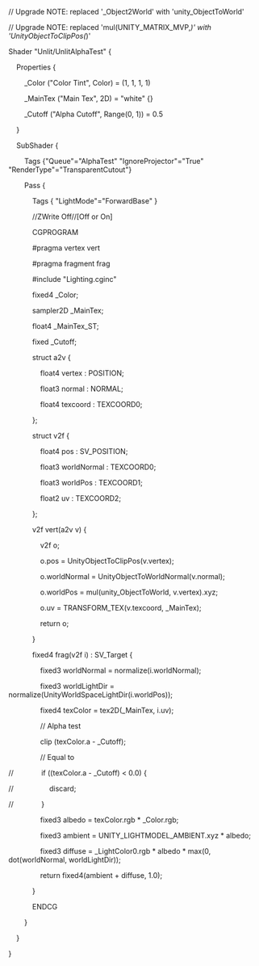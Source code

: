 // Upgrade NOTE: replaced '_Object2World' with 'unity_ObjectToWorld'

// Upgrade NOTE: replaced 'mul(UNITY_MATRIX_MVP,*)' with 'UnityObjectToClipPos(*)'

  

Shader "Unlit/UnlitAlphaTest" {

    Properties {

        _Color ("Color Tint", Color) = (1, 1, 1, 1)

        _MainTex ("Main Tex", 2D) = "white" {}

        _Cutoff ("Alpha Cutoff", Range(0, 1)) = 0.5

    }

    SubShader {

        Tags {"Queue"="AlphaTest" "IgnoreProjector"="True" "RenderType"="TransparentCutout"}

        Pass {

            Tags { "LightMode"="ForwardBase" }

            //ZWrite Off//[Off or On]

            CGPROGRAM

            #pragma vertex vert

            #pragma fragment frag

            #include "Lighting.cginc"

            fixed4 _Color;

            sampler2D _MainTex;

            float4 _MainTex_ST;

            fixed _Cutoff;

            struct a2v {

                float4 vertex : POSITION;

                float3 normal : NORMAL;

                float4 texcoord : TEXCOORD0;

            };

            struct v2f {

                float4 pos : SV_POSITION;

                float3 worldNormal : TEXCOORD0;

                float3 worldPos : TEXCOORD1;

                float2 uv : TEXCOORD2;

            };

            v2f vert(a2v v) {

                v2f o;

                o.pos = UnityObjectToClipPos(v.vertex);

                o.worldNormal = UnityObjectToWorldNormal(v.normal);

                o.worldPos = mul(unity_ObjectToWorld, v.vertex).xyz;

                o.uv = TRANSFORM_TEX(v.texcoord, _MainTex);

                return o;

            }

            fixed4 frag(v2f i) : SV_Target {

                fixed3 worldNormal = normalize(i.worldNormal);

                fixed3 worldLightDir = normalize(UnityWorldSpaceLightDir(i.worldPos));

                fixed4 texColor = tex2D(_MainTex, i.uv);

                // Alpha test

                clip (texColor.a - _Cutoff);

                // Equal to

//              if ((texColor.a - _Cutoff) < 0.0) {

//                  discard;

//              }

                fixed3 albedo = texColor.rgb * _Color.rgb;

                fixed3 ambient = UNITY_LIGHTMODEL_AMBIENT.xyz * albedo;

                fixed3 diffuse = _LightColor0.rgb * albedo * max(0, dot(worldNormal, worldLightDir));

                return fixed4(ambient + diffuse, 1.0);

            }

            ENDCG

        }

    }

}